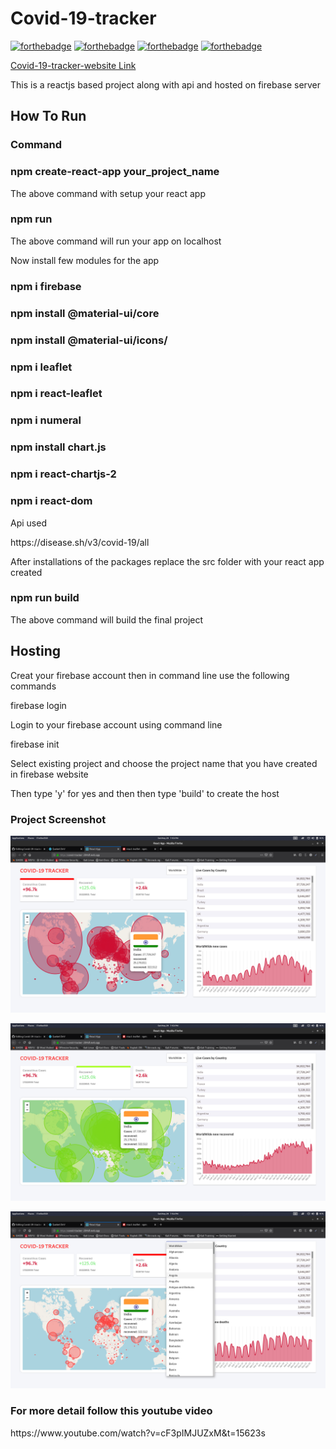 # Covid-19-tracker
[![forthebadge](https://forthebadge.com/images/badges/built-with-love.svg)](https://forthebadge.com)
[![forthebadge](https://forthebadge.com/images/badges/made-with-javascript.svg)](https://forthebadge.com)
[![forthebadge](https://forthebadge.com/images/badges/uses-html.svg)](https://forthebadge.com)
[![forthebadge](https://forthebadge.com/images/badges/uses-css.svg)](https://forthebadge.com)

[Covid-19-tracker-website Link](https://covid-tracker-204df.web.app/)

<p>This is a reactjs based project along with api and hosted on firebase server</p>
<h2>How To Run</h2>
<h3>Command</h3>
<h3>npm create-react-app your_project_name</h3>
<p>The above command with setup your react app</p>
<h3>npm run</h3>
<p>The above command will run your app on localhost</p>
<p>Now install few modules for the app</p>
  <h3>npm i firebase</h3>
  <h3>npm install @material-ui/core</h3>
  <h3>npm install @material-ui/icons/<h3>
  <h3>npm i leaflet</h3>
  <h3>npm i react-leaflet</h3>
  <h3>npm i numeral</h3>
  <h3>npm install chart.js</h3>
  <h3>npm i react-chartjs-2</h3>
  <h3>npm i react-dom</h3>
  
<p>Api used</p>
https://disease.sh/v3/covid-19/all

  <p>After installations of the packages replace the src folder with your react app created </p>
  <h3>npm run build</h3>
  <p>The above command will build the final project</p>
 
<h2>Hosting</h2>
  <p>Creat your firebase account then in command line use the following commands</p>
  <p>firebase login<p>
  <p>Login to your firebase account using command line</p>
  <p>firebase init</p>
  <p>Select existing project and choose the project name that you have created in firebase website</p>
  <p>Then type 'y' for yes and then then type 'build' to create the host</p>
  
  <h3>Project Screenshot</h3>
  
  ![](1.png)
  
  ![](2.png)
  
  ![](3.png)
  
  
  <h3>For more detail follow this youtube video</h3>
  https://www.youtube.com/watch?v=cF3pIMJUZxM&t=15623s
  
 
